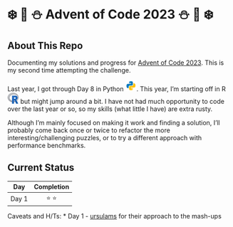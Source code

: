 # :snowflake: :christmas_tree: :snowman: Advent of Code 2023 :snowman: :christmas_tree: :snowflake:

## About This Repo

Documenting my solutions and progress for [Advent of Code
2023](https://adventofcode.com/2023/). This is my second time attempting
the challenge.

Last year, I got through Day 8 in Python
<img src="images/python.svg" width="25" height="25" alt="Python symbol" />.
This year, I’m starting off in R
<img src="images/R_logo.png" alt="R symbol" width="25" height="25" />
but might jump around a bit. I have not had much opportunity to code
over the last year or so, so my skills (what little I have) are extra
rusty.

Although I’m mainly focused on making it work and finding a solution,
I’ll probably come back once or twice to refactor the more
interesting/challenging puzzles, or to try a different approach with
performance benchmarks.

## Current Status

| Day   |  Completion   |
|-------|:-------------:|
| Day 1 | :star: :star: |

Caveats and H/Ts: \* Day 1 -
[ursulams](https://gist.github.com/ursulams/9e79aa2f478c83da14e78751139f03c2)
for their approach to the mash-ups
